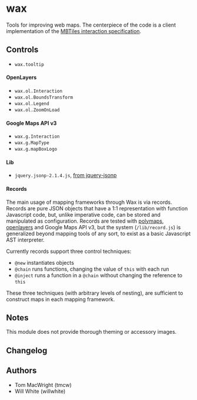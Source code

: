 # wax

Tools for improving web maps. The centerpiece of the code is a client 
implementation of the [MBTiles interaction specification](https://github.com/mapbox/mbtiles-spec).

## Controls

* `wax.tooltip`

#### OpenLayers

* `wax.ol.Interaction`
* `wax.ol.BoundsTransform`
* `wax.ol.Legend`
* `wax.ol.ZoomOnLoad`

#### Google Maps API v3

* `wax.g.Interaction`
* `wax.g.MapType`
* `wax.g.mapBoxLogo`

#### Lib

* `jquery.jsonp-2.1.4.js`, [from jquery-jsonp](http://code.google.com/p/jquery-jsonp/)

#### Records

The main usage of mapping frameworks through Wax is via records. Records are pure JSON objects that have a 1:1 representation with function Javascript code, but, unlike imperative code, can be stored and manipulated as configuration. Records are tested with [polymaps](http://polymaps.org), [openlayers](http://openlayers.org/) and Google Maps API v3, but the system (`/lib/record.js`) is generalized beyond mapping tools of any sort, to exist as a basic Javascript AST interpreter.

Currently records support three control techniques:

* `@new` instantiates objects
* `@chain` runs functions, changing the value of `this` with each run
* `@inject` runs a function in a `@chain` without changing the reference to `this`

These three techniques (with arbitrary levels of nesting), are sufficient to construct maps in each mapping framework.

## Notes

This module does not provide thorough theming or accessory images.

## Changelog

## Authors

- Tom MacWright (tmcw)
- Will White (willwhite)
